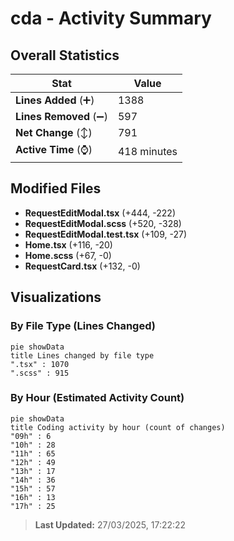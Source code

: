 # cda - Activity Summary 

## Overall Statistics

| Stat                   | Value                                                             |
| ---------------------- | ----------------------------------------------------------------- |
| **Lines Added** (➕)   | 1388                                          |
| **Lines Removed** (➖) | 597                                        |
| **Net Change** (↕)    | 791                |
| **Active Time** (⌚)   | 418 minutes |


## Modified Files
- **RequestEditModal.tsx** (+444, -222)
- **RequestEditModal.scss** (+520, -328)
- **RequestEditModal.test.tsx** (+109, -27)
- **Home.tsx** (+116, -20)
- **Home.scss** (+67, -0)
- **RequestCard.tsx** (+132, -0)

## Visualizations

### By File Type (Lines Changed)

```mermaid
pie showData
title Lines changed by file type
".tsx" : 1070
".scss" : 915
```

### By Hour (Estimated Activity Count)

```mermaid
pie showData
title Coding activity by hour (count of changes)
"09h" : 6
"10h" : 28
"11h" : 65
"12h" : 49
"13h" : 17
"14h" : 36
"15h" : 57
"16h" : 13
"17h" : 25
```


> **Last Updated:** 27/03/2025, 17:22:22